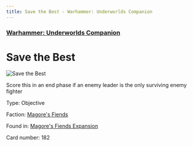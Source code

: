 ```yaml
---
title: Save the Best - Warhammer: Underworlds Companion
---
```


### [Warhammer: Underworlds Companion](https://guidokessels.github.io/wh-underworlds)

  

# Save the Best

![Save the Best](https://warhammerunderworlds.com/wp-content/uploads/sites/6/2018/03/182_ENG.png)

Score this in an end phase if an enemy leader is the only surviving enemy fighter

Type: Objective

Faction: [Magore's Fiends](https://guidokessels.github.io/wh-underworlds/factions/magores-fiends)

Found in: [Magore's Fiends Expansion](https://guidokessels.github.io/wh-underworlds/locations/magores-fiends-expansion)

Card number: 182
